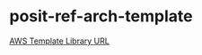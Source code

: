 # posit-ref-arch-template

[AWS Template Library URL]([url](https://app.diagrams.net/?tags=%7B%7D&lightbox=1&highlight=0000ff&edit=_blank&layers=1&nav=1&title=ref-arch-template.drawio#R%3Cmxfile%3E%3Cdiagram%20name%3D%22Page-1%22%20id%3D%22VJLz4wBClmrWltTQ995f%22%3E7V1bc6M4Fv41qdp9iIs7%2BNF27J2pyXT1Tna2d55cslFsbTBihew4%2FetXAoEBidhJAJPY6XSMDkISR%2Bd859MtuTEnm%2F0%2FCIjWv2MfBjeG5u9vzLsbwzBs22MfXPKSSnRv6KSSFUF%2BKtMOggf0E4qMmXSLfBgLWSqiGAcURWXhEochXNKSDBCCn8vZHnHglwQRWMFSM7jgYQkCKGX7gXy6TqWeXcj9C0SrdVazrok7G5BlFoJ4DXz8XBCZ0xtzQjCm6dVmP4EB115ZL7Oau3nDCAzpKQ%2F8a%2F%2FLX0%2FftPXu25%2F7OHx4nk7uo1vdTovZgWAr3vgPuEI4FG2mL5kiIoxCmijTHrNvVtdEu7HZnQlPDQy7Iqim3bJAl1O8jLKgmnbLAr1avF6pX682sCCQUqXitUr9WqGB7Nsc4y0NUAgnudlpTLgiwEesOyY4wITJQhwy7Y3XdBOwlM4un9eIwocILLlWn5nPMNkjDqkwfN3I0kLxvFRm2hSwuogoI%2BkJSKY7mHZImicIQBSjRf4UgcstidEO%2FgHjtHAuZUYY8evNfsUddgCeY2uwIngbJc3%2FldWlvDsnqVWwEijBTzB7wxvD1LSRNXJ4u1EQVN58BwlFzJlGAVrxginm9QCRCuAj5SUydaBwdZ%2Bk7kxNqKBQhW650%2FGIyX0Qr6Ev9EAwBTRpVPJqwpBZjXBf6yJ67ngMsiDeQEpeWBbxwK1pu%2BkzL5nAEQD2fHB%2B3RQevS46fiYEAnBWeekHn2QXwi3f4qJDyUVHPx6YYBLgrX%2F106ufFv2UXc6X3DDmIKAqd2X%2FZtz6WnTXvIrcXZvyT1tzeuefWXwv%2BOe%2Fv0%2Bufnn1y6Jf7qKloXJHb2LNZrNW3XE0Grtjrw13NDSvf%2B5oyOFyB1AAFihAlLf%2BJ9du1T3jJ0iXa6GbDo3z%2FUBfeKn5z7QtknXZlj12rFatK6%2BibW4mYX9eyPmMzZSHT9%2B3iwAtuXFtFyGk1zhwjQNFt415cdxlD5kfEq%2FNCq66sDsa6Xp1eMXkM2PmTL0GSZvleXrJj1sbVPXBcR3ZcQnaAQqvnnv13GY8VzkxwuRTZ%2BbM3DZnR7R2IrBE93rgyJYlObLkuGmH1SlAzByDRZZde7NihkOtophsFrioGEehGLc1vejH9XKc89YN7GvcvGLo%2Bdim7Boic8laM1e4BwsYfMcxEqa7wJTizVFfWUKOB2WgOQYqII7SF31Ee94OCVX0OrQAUcQoXuJd8wADf74AAQiXSQNO8rNXLFk2soIJZaOrogVlsuYtyFRYkJNMKnFVlkzJ%2Bd8WZzduU7AdsQy6Hu0TnWT32dWKf44OGmTZuA7ZR65FUQtrdVpR%2BoxkvkzD8gyXwhLlGCSZTdW6Nsj3eTXKaMXQJPRzyy2amdOKAYhivDLGGDLCeAqAaQ147bcCjJI%2BKSmUikYpqZRMp0rZEoKjqKEqVMlcWajL2TJOJAtVMhUBrD6tK57WK0%2FX0686vD4NmNmdx%2BSrj%2BisRGICY7wlS5iyNsb4YhV%2FgwGIWfOKWM0YVUOkSBH7Jcd0u4z8dj8YkV7Wiq4rqKKrDUxGlfIvWxHehm2FN%2Ff8BGkyNOyUZnwtgkT8eI7CmPJw%2FqGQaPeNE3ntcSLWqXRF4MM%2F7y%2BVANX1dk8JkIwX0F%2FBzIOE0pdbsivMihcVhwld4xUOmVNj7qxJlv9CSl%2BEOsGW4nK%2FwT2i%2F%2BGPM4aQpv4q3Lnbi5KTxIuif9IlKEAyAZ8%2FhKFfSKXvxF%2FkPX3HtJHE4xNciLViBV%2Blw57aGggL5xTtyu1rvnflmf0zRFGvur7mOXIUVVl9a%2BxCnjdtDACnM76r5Zb9f2CRwwfEv1ggtF%2B1C%2FcoEOp6l0iYVXYdCn6%2BoWC%2BvHRZQ0GmBTiPX2IKN%2B%2BcK3%2BT456Lr9ptwnWqSpblPp2%2FG%2Bcj668P28cCt%2BYNNE23LNOzNcNxrRJgWwNHt03Pyn6aMpE12cD48Lg5lG3GsAeuM2Sgnv102or4qnlgJRMyxxu8E3xHT30Q%2FSymuZsV0j4MYDENfVRMBnj5lPdSmU29ZYtJAzxM2nriyl3W8bqX08kszysGUastu0JZZU0ZTqeaOpnJF%2B1Xq9ivVrFfrWK%2FWtl%2BtaL96pL9fthgX7GJV6NP17o%2FYZGgjMYqvC4Af8XpFVFC4jHQd%2FmhnI%2BEded4WO9ascaVcn9Wyj29EwZ5IZT7SZxIaNsFDcXyQSZr3gEbYNZaHbP%2BLTnew3ITzBvynfFq%2BHlJ9Qex9%2FVJ4Qz3ilCsWQpDaI0ey8ezaulFh5TVtCs8zFXMHHZLWbNpqwsgYsO%2B8QX3axAxV%2BudYuXR8XTCBT8weeJ7mbRv2Id%2Fi%2F%2F%2B9YG6xugzoDYHWmnCwpXwyHUGxQmNodEhjLsnjKevhPpKqPtAqJOThM07apFKKzC0PddTbapofCrrjUutejZ1UQwttoIvtbbS6qpGGBW1yGZVhKiCfZbsP4kKcTkqvNMnKp5oeK49VZ5zzT2xipuDZNsXAwQ%2BrVjCLAEoFelQKVWh6nBYU7CbPM3unwCchlfJm6BV1XuftgtIQsi0OkDMGLkGDqJEpaIfouyASYT9Jhee3JrNEudaeHJVu%2BsaWnjiqvu0g%2BGPbQyo62ZRTHbCpCc7pLw6bpzvDUygmybbCatddz1td9Gn7RjJybeQznMjUQSWO8%2FhK6htHnHPq%2Bj8gN351xm9E1hI5%2BTMdGRk6%2FZ4nffW4WILu8drhj2ffvc42KAmqVFqwf2hRp5qPbohajTZxrw%2FDW30%2B6%2BXypHq%2Blu9eVI%2FM0canry7pkN8tWzFYkGnh5i8E%2BYErseX34evOIJhDAFZrucxJDvECVbAgAOSOfA3KETsfQHFZB5iHzaJxMOajUPnQuJsgrkNJCYx3foI30abS8Xhut7u52meoSd1SGenebJrfpYnGfR1epxHiI4e3MlG80cP7ng1Hd%2FNwZ38FzD3KqLeGt7wzCHVOkEvyijadqRTBClTLHJUf%2BeV7dmmVR%2FAG4tUwoj6E6qs%2BlAVRyD8UKiqzsnl4Sot%2BULCVW2Xn37oSusyYOmayiTOjXPKXUadnnjpwcAhyX739QYOWzZciD%2FoZEa%2FcNVW7d5raAjwZ6KuC2X%2FtT2dnRIp44ZhSbjRKf3XtT7OwxiqeZhONyF4J%2BwbRJvkb6iU9x5IKFOw2PLS3p3KhqsgJuq4Q5sVe48ALfjbxEvA6Mrst8Pie7xbNUsDj89YdDst1uKMxUGNl4tZr09ZVClga5jFkoe%2FC5TcK%2Fx5JXP6fw%3D%3D%3C%2Fdiagram%3E%3C%2Fmxfile%3E))
